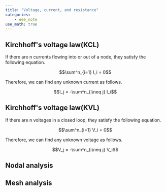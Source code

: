 ```yaml
---
title: "Voltage, current, and resistance"
categories:
    - eee_note
use_math: true
---
```


## Kirchhoff's voltage law(KCL)

If there are n currents flowing into or out of a node, they satisfy the following equation.

$$\sum^n_{i=1} I_i = 0$$

Therefore, we can find any unknown current as follows.

$$I_j = -\sum^n_{i\neq j} I_i$$

## Kirchhoff's voltage law(KVL)

If there are n voltages in a closed loop, they satisfy the following equation.

$$\sum^n_{i=1} V_i = 0$$

Therefore, we can find any unknown voltage as follows.

$$V_j = -\sum^n_{i\neq j} V_i$$

## Nodal analysis

## Mesh analysis
